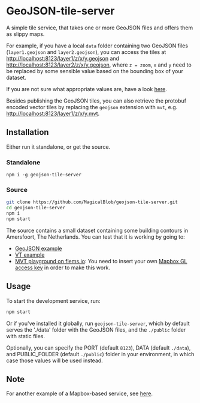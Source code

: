 # GeoJSON-tile-server

A simple tile service, that takes one or more GeoJSON files and offers them as slippy maps.

For example, if you have a local `data` folder containing two GeoJSON files (`layer1.geojson` and `layer2.geojson`), you can access the tiles at [http://localhost:8123/layer1/z/x/y.geojson](http://localhost:8123/layer1/z/x/y.geojson) and [http://localhost:8123/layer2/z/x/y.geojson](http://localhost:8123/layer2/z/x/y.geojson), where `z = zoom`, `x` and `y` need to be replaced by some sensible value based on the bounding box of your dataset.

If you are not sure what appropriate values are, have a look [here](http://www.maptiler.org/google-maps-coordinates-tile-bounds-projection).

Besides publishing the GeoJSON tiles, you can also retrieve the protobuf encoded vector tiles by replacing the `geojson` extension with `mvt`, e.g. [http://localhost:8123/layer1/z/x/y.mvt](http://localhost:8123/layer1/z/x/y.mvt).

## Installation

Either run it standalone, or get the source.

### Standalone

```console
npm i -g geojson-tile-server
```

### Source

```bash
git clone https://github.com/MagicalBlob/geojson-tile-server.git
cd geojson-tile-server
npm i
npm start
```

The source contains a small dataset containing some building contours in Amersfoort, The Netherlands. You can test that it is working by going to:

- [GeoJSON example](http://localhost:8123/Amersfoort.min/15/16876/10800.geojson)
- [VT example](http://localhost:8123/Amersfoort.min/15/16876/10800.vt)
- [MVT playground on flems.io](https://flems.io/#0=N4IgzgpgNhDGAuEAmIBcIB0ALeBbKIANCAGYCWMYaA2qAHYCGuEamO+RIsA9nYn6wA8AQgAiAeQDCAFQCaABQCiAAnZQAfAB06gtVrrLluiAyT7Dhwc3gNlsLAwBOkeAF5NIAK7wSAWgAcHsoA9OYWgvBk8DDqAIJISMq28FhkjokADk7wAJ7KAG5w8NyOypEwymDcno6wEILBkdEQYZbWtozM7iD5ZBAA7hkl8EE8fBB83WR0UWQMUL5gsPMQrgCMhLgMAB5kuJ64i8sw64SekI5H8wwARid03EGh2hZGS45kGfCVtd048BkwKhgsEGBkyBhyhAwBgthkbtxthgeLhgnCEdtfABzBYAKzAwXyawwAAZSWiwRjsVAMPiPOoGu9PvBWkYoNMANaqRwQEh-eAAoEgsEQqEw9GI5HcVESzE43z4wnEskkinwxHU5FgMBBHlQbpgXKULAQCAjEAhVmCQ05GIvV7KBFIPLAe0O5RbRxY6aoZQkgDcbodWQS0yxvoDQcMAF8o8oAMRw5Sugzu5RDMCzXi+25VKDeCCB1Pu4oZCNFtOO7gC6XluOGfpkJApX1rEkkgCkFYdseLRmCNrtqYaJtMYUETpyVqQZHyyib3Th9IaM-yVqZX1ZhllOIwDFgdW10m4HImylchgA5LJxABVABKvlikkkigAym-fNJxABpRQAOUvbtXnyJwPTBc9lDoAZwPVbZdwAWTBAAKFNKzGGxpggRxfUvOFL0IetKiNCBcNlYEBxIglZWCdksRwXwiRJAiiIAL24WtlDWAA2Qi+1eOpxhw5RqAAVgwABmABOAAmHjRMIZRRJkjA1lE7ipIAdhkgBdPj3WjABKIs4zhDBeGQy8oG4UwCOUEhPDoBAyAswzkyIszTCQAAZBgcmw5CiMMNDKwsJsyJFKAoCcHIWP4tNcgyUjlCsrC4tCiwqhqOpfRCjLDDFX1qEvf4yxBazjiwbhDVQfw1hkiTgliZhnBIDjHHgWFpmCYBWOjHrtn64AcmjWF8ngS89KCh1EuSy9CgQEp0vy7cdnYziZJk-T8ujbaMsvLLaggXxov8xxL1w+YoGWjLTuqeBcum15Uug3xlgyC6Uscao6CQG78pe47cW4aZPsvb7HL+vbQt2p70wYaYHvc+LK0B3xuCyWAoliiMMF4uGr3ZV6eGs87cK9G5kNEiTFLWTSFK4kkpMM-79qJ47G2bLBPq2uHYZRix+f2-oGEQRwRZyE7bmgS8iOMuMjJM+LPISSReHgb6oGQ6D+lgjFd3-BheixUWXLoNW+E15DDPlvtGVgD5N3tBpJ30Ec8A0bROEgGBnN4Kh0DWfxUE0kBdvoJgWHQWkqGIDCJngVgw8ICPmFYLVY64dWE6T6MdOjIA): You need to insert your own [Mapbox GL access key](https://account.mapbox.com) in order to make this work.

## Usage

To start the development service, run:

```bash
npm start
```

Or if you've installed it globally, run `geojson-tile-server`, which by default serves the './data' folder with the GeoJSON files, and the `./public` folder with static files.

Optionally, you can specify the PORT (default `8123`), DATA (default `./data`), and PUBLIC_FOLDER (default `./public`) folder in your environment, in which case those values will be used instead.

## Note

For another example of a Mapbox-based service, see [here](http://bl.ocks.org/jgravois/51e2b30e3d6cf6c00f06b263a29108a2).
